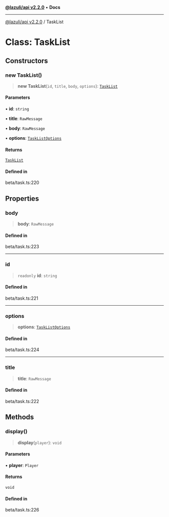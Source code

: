 [**@lazuli/api v2.2.0**](../README.md) • **Docs**

***

[@lazuli/api v2.2.0](../globals.md) / TaskList

# Class: TaskList

## Constructors

### new TaskList()

> **new TaskList**(`id`, `title`, `body`, `options`): [`TaskList`](TaskList.md)

#### Parameters

• **id**: `string`

• **title**: `RawMessage`

• **body**: `RawMessage`

• **options**: [`TaskListOptions`](../interfaces/TaskListOptions.md)

#### Returns

[`TaskList`](TaskList.md)

#### Defined in

beta/task.ts:220

## Properties

### body

> **body**: `RawMessage`

#### Defined in

beta/task.ts:223

***

### id

> `readonly` **id**: `string`

#### Defined in

beta/task.ts:221

***

### options

> **options**: [`TaskListOptions`](../interfaces/TaskListOptions.md)

#### Defined in

beta/task.ts:224

***

### title

> **title**: `RawMessage`

#### Defined in

beta/task.ts:222

## Methods

### display()

> **display**(`player`): `void`

#### Parameters

• **player**: `Player`

#### Returns

`void`

#### Defined in

beta/task.ts:226
